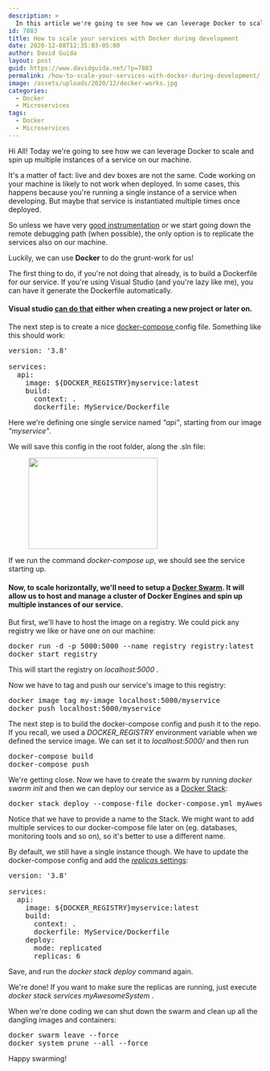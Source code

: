 ```yaml
---
description: >
  In this article we're going to see how we can leverage Docker to scale and spin up multiple instances of a service on our machine.
id: 7883
title: How to scale your services with Docker during development
date: 2020-12-08T12:35:03-05:00
author: David Guida
layout: post
guid: https://www.davidguida.net/?p=7883
permalink: /how-to-scale-your-services-with-docker-during-development/
image: /assets/uploads/2020/12/docker-works.jpg
categories:
  - Docker
  - Microservices
tags:
  - Docker
  - Microservices
---
```

Hi All! Today we're going to see how we can leverage Docker to scale and spin up multiple instances of a service on our machine.

It's a matter of fact: live and dev boxes are not the same. Code working on your machine is likely to not work when deployed. In some cases, this happens because you're running a single instance of a service when developing. But maybe that service is instantiated multiple times once deployed.

So unless we have very <a href="https://www.davidguida.net/asp-net-core-structured-logging/" target="_blank" rel="noreferrer noopener">good instrumentation</a> or we start going down the remote debugging path (when possible), the only option is to replicate the services also on our machine.

Luckily, we can use **Docker** to do the grunt-work for us!

The first thing to do, if you're not doing that already, is to build a Dockerfile for our service. If you're using Visual Studio (and you're lazy like me), you can have it generate the Dockerfile automatically.

#### Visual studio <a href="https://docs.microsoft.com/en-us/aspnet/core/host-and-deploy/docker/visual-studio-tools-for-docker?view=aspnetcore-5.0&WT.mc_id=DOP-MVP-5003878" target="_blank" rel="noreferrer noopener">can do that</a> either when creating a new project or later on.

The next step is to create a nice <a href="https://docs.docker.com/compose/" target="_blank" rel="noreferrer noopener">docker-compose </a>config file. Something like this should work:

<pre class="EnlighterJSRAW" data-enlighter-language="yaml" data-enlighter-theme="" data-enlighter-highlight="" data-enlighter-linenumbers="" data-enlighter-lineoffset="" data-enlighter-title="" data-enlighter-group="">version: '3.8'

services: 
  api:
    image: ${DOCKER_REGISTRY}myservice:latest   
    build:
      context: .
      dockerfile: MyService/Dockerfile  
</pre>

Here we're defining one single service named _"api"_, starting from our image _"myservice"_.

We will save this config in the root folder, along the .sln file:

<div class="wp-block-image">
  <figure class="aligncenter size-large"><img loading="lazy" width="257" height="181" src="/assets/uploads/2020/12/image-2.png?resize=257%2C181&#038;ssl=1" alt="" class="wp-image-7892" data-recalc-dims="1" /></figure>
</div>

If we run the command _docker-compose up_, we should see the service starting up.

#### Now, to scale horizontally, we'll need to setup a <a href="https://docs.docker.com/engine/swarm/" target="_blank" rel="noreferrer noopener">Docker Swarm</a>. It will allow us to host and manage a cluster of Docker Engines and spin up multiple instances of our service.

But first, we'll have to host the image on a registry. We could pick any registry we like or have one on our machine:

<pre class="EnlighterJSRAW" data-enlighter-language="powershell" data-enlighter-theme="" data-enlighter-highlight="" data-enlighter-linenumbers="" data-enlighter-lineoffset="" data-enlighter-title="" data-enlighter-group="">docker run -d -p 5000:5000 --name registry registry:latest
docker start registry</pre>

This will start the registry on _localhost:5000_ .

Now we have to tag and push our service's image to this registry:

<pre class="EnlighterJSRAW" data-enlighter-language="powershell" data-enlighter-theme="" data-enlighter-highlight="" data-enlighter-linenumbers="" data-enlighter-lineoffset="" data-enlighter-title="" data-enlighter-group="">docker image tag my-image localhost:5000/myservice
docker push localhost:5000/myservice</pre>

The next step is to build the docker-compose config and push it to the repo. If you recall, we used a _DOCKER_REGISTRY_ environment variable when we defined the service image. We can set it to _localhost:5000/_ and then run

<pre class="EnlighterJSRAW" data-enlighter-language="powershell" data-enlighter-theme="" data-enlighter-highlight="" data-enlighter-linenumbers="" data-enlighter-lineoffset="" data-enlighter-title="" data-enlighter-group="">docker-compose build
docker-compose push</pre>

We're getting close. Now we have to create the swarm by running _docker swarm init_ and then we can deploy our service as a <a href="https://docs.docker.com/engine/reference/commandline/stack/" target="_blank" rel="noreferrer noopener">Docker Stack</a>:

<pre class="EnlighterJSRAW" data-enlighter-language="powershell" data-enlighter-theme="" data-enlighter-highlight="" data-enlighter-linenumbers="" data-enlighter-lineoffset="" data-enlighter-title="" data-enlighter-group="">docker stack deploy --compose-file docker-compose.yml myAwesomeSystem</pre>

Notice that we have to provide a name to the Stack. We might want to add multiple services to our docker-compose file later on (eg. databases, monitoring tools and so on), so it's better to use a different name.

By default, we still have a single instance though. We have to update the docker-compose config and add the <a href="https://docs.docker.com/compose/compose-file/#replicas" target="_blank" rel="noreferrer noopener"><em>replica</em>s settings</a>:

<pre class="EnlighterJSRAW" data-enlighter-language="yaml" data-enlighter-theme="" data-enlighter-highlight="" data-enlighter-linenumbers="" data-enlighter-lineoffset="" data-enlighter-title="" data-enlighter-group="">version: '3.8'

services: 
  api:
    image: ${DOCKER_REGISTRY}myservice:latest      
    build:
      context: .
      dockerfile: MyService/Dockerfile
    deploy:
      mode: replicated
      replicas: 6
</pre>

Save, and run the _docker stack deploy_ command again.

We're done! If you want to make sure the replicas are running, just execute _docker stack services myAwesomeSystem_ .

When we're done coding we can shut down the swarm and clean up all the dangling images and containers:

<pre class="EnlighterJSRAW" data-enlighter-language="powershell" data-enlighter-theme="" data-enlighter-highlight="" data-enlighter-linenumbers="" data-enlighter-lineoffset="" data-enlighter-title="" data-enlighter-group="">docker swarm leave --force
docker system prune --all --force</pre>

Happy swarming!

<div class="post-details-footer-widgets">
</div>